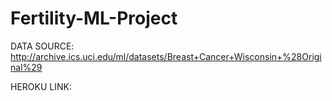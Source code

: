 # Fertility-ML-Project

DATA SOURCE: http://archive.ics.uci.edu/ml/datasets/Breast+Cancer+Wisconsin+%28Original%29

HEROKU LINK:
